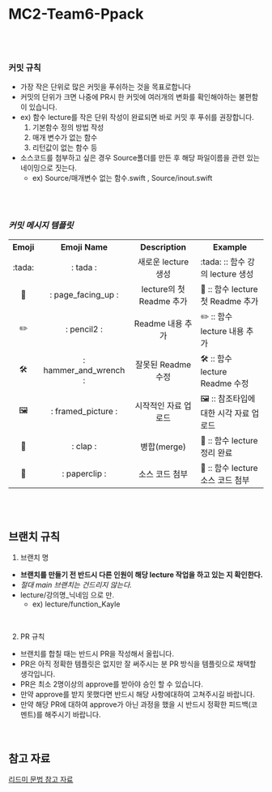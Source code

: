 # MC2-Team6-Ppack

<br><br>

### 커밋 규칙
- 가장 작은 단위로 많은 커밋을 푸쉬하는 것을 목표로합니다
- 커밋의 단위가 크면 나중에 PR시 한 커밋에 여러개의 변화를 확인해야하는 불편함이 있습니다.
- ex) 함수 lecture를  작은 단위 작성이 완료되면 바로 커밋 후 푸쉬를 권장합니다.
  1. 기본함수 정의 방법 작성
  2. 매개 변수가 없는 함수 
  3. 리턴값이 없는 함수 등  
- 소스코드를 첨부하고 싶은 경우 Source폴더를 만든 후 해당 파일이름을 관련 있는 네이밍으로 짓는다.
  - ex) Source/매개변수 없는 함수.swift , Source/inout.swift

<br><br>

### *커밋 메시지 템플릿*

<table align = "center">
 
 <th> Emoji  </th>
 <th> Emoji Name </th>
 <th> Description</th>
 <th> Example </th>
 
 <tr>
   <td align = "center"> :tada: </td>
   <td align = "center"> : tada : </td>
    <td align = "center"> 새로운 lecture 생성 </td>
     <td align = "left"> :tada: :: 함수 강의 lecture 생성 </td>
 </tr>
 
  <tr>
   <td align = "center"> 📄 </td>
   <td align = "center"> : page_facing_up : </td>
    <td align = "center"> lecture의 첫 Readme 추가 </td>
     <td align = "left"> 📄 :: 함수 lecture 첫 Readme 추가 </td>
 </tr>
 
 
  <tr>
   <td align = "center"> ✏️ </td>
   <td align = "center"> : pencil2 : </td>
    <td align = "center"> Readme 내용 추가 </td>
     <td align = "left"> ✏️ :: 함수 lecture 내용 추가 </td>
 </tr>
 
 
  <tr>
   <td align = "center"> 🛠️ </td>
   <td align = "center"> : hammer_and_wrench : </td>
    <td align = "center"> 잘못된 Readme 수정 </td>
     <td align = "left"> 🛠️ :: 함수 lecture Readme 수정 </td>
 </tr>
 
 <tr>
   <td align = "center"> 🖼️ </td>
   <td align = "center"> : framed_picture : </td>
    <td align = "center"> 시작적인 자료 업로드 </td>
     <td align = "left"> 🖼️ :: 참조타입에 대한 시각 자료 업로드 </td>
 </tr>
 
 
  <tr>
   <td align = "center"> 👏 </td>
   <td align = "center"> : clap : </td>
    <td align = "center">  병합(merge) </td>
     <td align = "left"> 👏 :: 함수 lecture 정리 완료 </td>
 </tr>
 
 <tr>
   <td align = "center"> 📎 </td>
   <td align = "center"> : paperclip : </td>
    <td align = "center">  소스 코드 첨부 </td>
     <td align = "left"> 📎 :: 함수 lecture 소스 코드 첨부 </td>
 </tr>


</table>

<br><br>

## 브랜치 규칙 

1. 브랜치 명
 - **브랜치를 만들기 전 반드시 다른 인원이 해당 lecture 작업을 하고 있는 지 확인한다.**
 - _절대 main 브랜치는 건드리지 않는다._
 - lecture/강의명_닉네임 으로 만.
   -  ex) lecture/function_Kayle 
   

<br>

2. PR 규칙
 - 브랜치를 합칠 때는 반드시 PR을 작성해서 올립니다.
 - PR은 아직 정확한 템플릿은 없지만 잘 써주시는 분 PR 방식을 템플릿으로 채택할 생각입니다.
 - PR은 최소 2명이상의 approve를 받아야 승인 할 수 있습니다.
 - 만약 approve를 받지 못했다면 반드시 해당 사항에대하여 고쳐주시길 바랍니다.
 - 만약 해당 PR에 대하여 approve가 아닌 과정을 했을 시 반드시 정확한 피드백(코멘트)를 해주시기 바랍니다.

<br>

## 참고 자료
[리드미 문법 참고 자료](https://gist.github.com/ihoneymon/652be052a0727ad59601)
